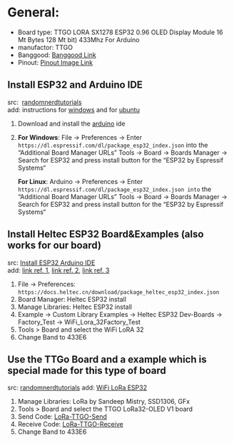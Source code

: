 # General:
- Board type:   TTGO LORA SX1278 ESP32 0.96 OLED Display Module 16 Mt Bytes 128 Mt bit) 433Mhz For Arduino 
- manufactor:   TTGO
- Banggood:     [Banggood Link](https://www.banggood.com/2Pcs-LILYGO-TTGO-LORA-SX1278-ESP32-0_96-OLED-Display-Module-16-Mt-Bytes-128-Mt-bit-433Mhz-For-Arduino-p-1270420.html)
- Pinout:       [Pinout Image Link](https://imgaz.staticbg.com/images/oaupload/ser1/banggood/images/15/B3/40996a08-9df2-46a1-b320-9f9b1a8a16a1.jpg)

## Install ESP32 and Arduino IDE

src:&nbsp;&nbsp;[randomnerdtutorials](https://randomnerdtutorials.com/esp32-lora-rfm95-transceiver-arduino-ide/)  
add: instructions for [windows](https://randomnerdtutorials.com/installing-the-esp32-board-in-arduino-ide-windows-instructions/)
and for [ubuntu](https://randomnerdtutorials.com/installing-the-esp32-board-in-arduino-ide-mac-and-linux-instructions/)

1) Download and install the [arduino](https://www.arduino.cc/en/main/software) ide
2) __For Windows__: File -> Preferences -> Enter ```https://dl.espressif.com/dl/package_esp32_index.json``` into the “Additional Board Manager URLs”
                Tools -> Board -> Boards Manager -> Search for ESP32 and press install button for the “ESP32 by Espressif Systems“

   __For Linux__:   Arduino -> Preferences -> Enter ```https://dl.espressif.com/dl/package_esp32_index.json into``` the “Additional Board Manager URLs”
                Tools -> Board -> Boards Manager -> Search for ESP32 and press install button for the “ESP32 by Espressif Systems“

## Install Heltec ESP32 Board&Examples (also works for our board)

src: [Install ESP32 Arduino IDE](https://docs.heltec.cn/#/en/user_manual/how_to_install_esp32_Arduino)  
add: [link ref. 1](https://github.com/Heltec-Aaron-Lee/WiFi_Kit_series), 
[link ref. 2](https://imgaz.staticbg.com/images/oaupload/ser1/banggood/images/15/B3/40996a08-9df2-46a1-b320-9f9b1a8a16a1.jpg), [link ref. 3](https://iotbyhvm.ooo/wifi-lora-32-esp32/)

1) File -> Preferences: ```https://docs.heltec.cn/download/package_heltec_esp32_index.json```
2) Board Manager: Heltec ESP32 install
3) Manage Libraries: Heltec ESP32 install
4) Example -> Custom Library Examples -> Heltec ESP32 Dev-Boards -> Factory_Test -> WiFi_Lora_32Factory_Test
5) Tools > Board and select the WiFi LoRA 32
6) Change Band to 433E6

## Use the TTGo Board and a example which is special made for this type of board  

src: [randomnerdtutorials](https://randomnerdtutorials.com/ttgo-lora32-sx1276-arduino-ide/)
add: [WiFi LoRa ESP32](https://iotbyhvm.ooo/wifi-lora-32-esp32/)

1) Manage Libraries: LoRa by Sandeep Mistry, SSD1306, GFx
2) Tools > Board and select the TTGO LoRa32-OLED V1 board
3) Send Code: [LoRa-TTGO-Send](https://github.com/josephpal/esp32-LoraWAN/blob/master/examples/esp32-Lora-TTGO-Send/esp32-Lora-TTGO-Send.ino)
4) Receive Code: [LoRa-TTGO-Receive](https://github.com/josephpal/esp32-LoraWAN/blob/master/examples/esp32-Lora-TTGO-Receive/esp32-Lora-TTGO-Receive.ino)
5) Change Band to 433E6
